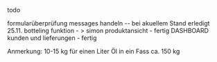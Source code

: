 todo

formularüberprüfung
messages handeln -- bei akuellem Stand erledigt 25.11.
botteling funktion - > simon
produktansicht - fertig
DASHBOARD
kunden und lieferungen - fertig

Anmerkung: 10-15 kg für einen Liter Öl
in ein Fass ca. 150 kg